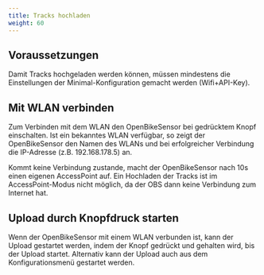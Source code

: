 ```yaml
---
title: Tracks hochladen
weight: 60
---
```


## Voraussetzungen

Damit Tracks hochgeladen werden können, müssen mindestens die Einstellungen der
Minimal-Konfiguration gemacht werden (Wifi+API-Key).

## Mit WLAN verbinden

Zum Verbinden mit dem WLAN den OpenBikeSensor bei gedrücktem Knopf einschalten.
Ist ein bekanntes WLAN verfügbar, so zeigt der OpenBikeSensor den Namen des
WLANs und bei erfolgreicher Verbindung die IP-Adresse (z.B. 192.168.178.5) an.

Kommt keine Verbindung zustande, macht der OpenBikeSensor nach 10s einen
eigenen AccessPoint auf. Ein Hochladen der Tracks ist im AccessPoint-Modus
nicht möglich, da der OBS dann keine Verbindung zum Internet hat.

## Upload durch Knopfdruck starten

Wenn der OpenBikeSensor mit einem WLAN verbunden ist, kann der Upload gestartet
werden, indem der Knopf gedrückt und gehalten wird, bis der Upload startet.
Alternativ kann der Upload auch aus dem Konfigurationsmenü gestartet werden.
